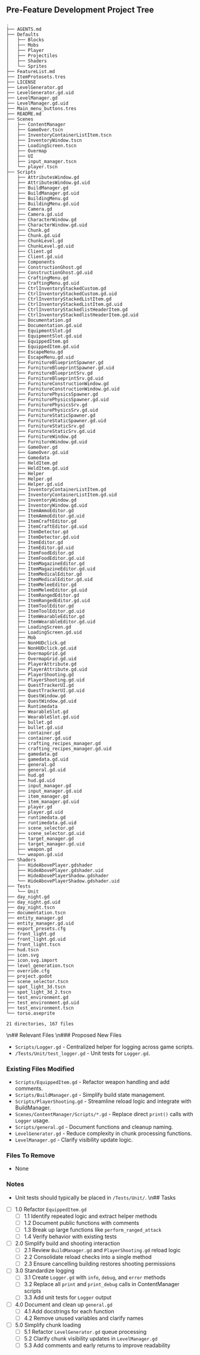 ## Pre-Feature Development Project Tree
```
.
├── AGENTS.md
├── Defaults
│   ├── Blocks
│   ├── Mobs
│   ├── Player
│   ├── Projectiles
│   ├── Shaders
│   └── Sprites
├── FeatureList.md
├── ItemProtosets.tres
├── LICENSE
├── LevelGenerator.gd
├── LevelGenerator.gd.uid
├── LevelManager.gd
├── LevelManager.gd.uid
├── Main_menu_buttons.tres
├── README.md
├── Scenes
│   ├── ContentManager
│   ├── GameOver.tscn
│   ├── InventoryContainerListItem.tscn
│   ├── InventoryWindow.tscn
│   ├── LoadingScreen.tscn
│   ├── Overmap
│   ├── UI
│   ├── input_manager.tscn
│   └── player.tscn
├── Scripts
│   ├── AttributesWindow.gd
│   ├── AttributesWindow.gd.uid
│   ├── BuildManager.gd
│   ├── BuildManager.gd.uid
│   ├── BuildingMenu.gd
│   ├── BuildingMenu.gd.uid
│   ├── Camera.gd
│   ├── Camera.gd.uid
│   ├── CharacterWindow.gd
│   ├── CharacterWindow.gd.uid
│   ├── Chunk.gd
│   ├── Chunk.gd.uid
│   ├── ChunkLevel.gd
│   ├── ChunkLevel.gd.uid
│   ├── Client.gd
│   ├── Client.gd.uid
│   ├── Components
│   ├── ConstructionGhost.gd
│   ├── ConstructionGhost.gd.uid
│   ├── CraftingMenu.gd
│   ├── CraftingMenu.gd.uid
│   ├── CtrlInventoryStackedCustom.gd
│   ├── CtrlInventoryStackedCustom.gd.uid
│   ├── CtrlInventoryStackedListItem.gd
│   ├── CtrlInventoryStackedListItem.gd.uid
│   ├── CtrlInventoryStackedlistHeaderItem.gd
│   ├── CtrlInventoryStackedlistHeaderItem.gd.uid
│   ├── Documentation.gd
│   ├── Documentation.gd.uid
│   ├── EquipmentSlot.gd
│   ├── EquipmentSlot.gd.uid
│   ├── EquippedItem.gd
│   ├── EquippedItem.gd.uid
│   ├── EscapeMenu.gd
│   ├── EscapeMenu.gd.uid
│   ├── FurnitureBlueprintSpawner.gd
│   ├── FurnitureBlueprintSpawner.gd.uid
│   ├── FurnitureBlueprintSrv.gd
│   ├── FurnitureBlueprintSrv.gd.uid
│   ├── FurnitureConstructionWindow.gd
│   ├── FurnitureConstructionWindow.gd.uid
│   ├── FurniturePhysicsSpawner.gd
│   ├── FurniturePhysicsSpawner.gd.uid
│   ├── FurniturePhysicsSrv.gd
│   ├── FurniturePhysicsSrv.gd.uid
│   ├── FurnitureStaticSpawner.gd
│   ├── FurnitureStaticSpawner.gd.uid
│   ├── FurnitureStaticSrv.gd
│   ├── FurnitureStaticSrv.gd.uid
│   ├── FurnitureWindow.gd
│   ├── FurnitureWindow.gd.uid
│   ├── GameOver.gd
│   ├── GameOver.gd.uid
│   ├── Gamedata
│   ├── HeldItem.gd
│   ├── HeldItem.gd.uid
│   ├── Helper
│   ├── Helper.gd
│   ├── Helper.gd.uid
│   ├── InventoryContainerListItem.gd
│   ├── InventoryContainerListItem.gd.uid
│   ├── InventoryWindow.gd
│   ├── InventoryWindow.gd.uid
│   ├── ItemAmmoEditor.gd
│   ├── ItemAmmoEditor.gd.uid
│   ├── ItemCraftEditor.gd
│   ├── ItemCraftEditor.gd.uid
│   ├── ItemDetector.gd
│   ├── ItemDetector.gd.uid
│   ├── ItemEditor.gd
│   ├── ItemEditor.gd.uid
│   ├── ItemFoodEditor.gd
│   ├── ItemFoodEditor.gd.uid
│   ├── ItemMagazineEditor.gd
│   ├── ItemMagazineEditor.gd.uid
│   ├── ItemMedicalEditor.gd
│   ├── ItemMedicalEditor.gd.uid
│   ├── ItemMeleeEditor.gd
│   ├── ItemMeleeEditor.gd.uid
│   ├── ItemRangedEditor.gd
│   ├── ItemRangedEditor.gd.uid
│   ├── ItemToolEditor.gd
│   ├── ItemToolEditor.gd.uid
│   ├── ItemWearableEditor.gd
│   ├── ItemWearableEditor.gd.uid
│   ├── LoadingScreen.gd
│   ├── LoadingScreen.gd.uid
│   ├── Mob
│   ├── NonHUDclick.gd
│   ├── NonHUDclick.gd.uid
│   ├── OvermapGrid.gd
│   ├── OvermapGrid.gd.uid
│   ├── PlayerAttribute.gd
│   ├── PlayerAttribute.gd.uid
│   ├── PlayerShooting.gd
│   ├── PlayerShooting.gd.uid
│   ├── QuestTrackerUI.gd
│   ├── QuestTrackerUI.gd.uid
│   ├── QuestWindow.gd
│   ├── QuestWindow.gd.uid
│   ├── Runtimedata
│   ├── WearableSlot.gd
│   ├── WearableSlot.gd.uid
│   ├── bullet.gd
│   ├── bullet.gd.uid
│   ├── container.gd
│   ├── container.gd.uid
│   ├── crafting_recipes_manager.gd
│   ├── crafting_recipes_manager.gd.uid
│   ├── gamedata.gd
│   ├── gamedata.gd.uid
│   ├── general.gd
│   ├── general.gd.uid
│   ├── hud.gd
│   ├── hud.gd.uid
│   ├── input_manager.gd
│   ├── input_manager.gd.uid
│   ├── item_manager.gd
│   ├── item_manager.gd.uid
│   ├── player.gd
│   ├── player.gd.uid
│   ├── runtimedata.gd
│   ├── runtimedata.gd.uid
│   ├── scene_selector.gd
│   ├── scene_selector.gd.uid
│   ├── target_manager.gd
│   ├── target_manager.gd.uid
│   ├── weapon.gd
│   └── weapon.gd.uid
├── Shaders
│   ├── HideAbovePlayer.gdshader
│   ├── HideAbovePlayer.gdshader.uid
│   ├── HideAbovePlayerShadow.gdshader
│   └── HideAbovePlayerShadow.gdshader.uid
├── Tests
│   └── Unit
├── day_night.gd
├── day_night.gd.uid
├── day_night.tscn
├── documentation.tscn
├── entity_manager.gd
├── entity_manager.gd.uid
├── export_presets.cfg
├── front_light.gd
├── front_light.gd.uid
├── front_light.tscn
├── hud.tscn
├── icon.svg
├── icon.svg.import
├── level_generation.tscn
├── override.cfg
├── project.godot
├── scene_selector.tscn
├── spot_light_3d.tscn
├── spot_light_3d_2.tscn
├── test_environment.gd
├── test_environment.gd.uid
├── test_environment.tscn
└── torso.aseprite

21 directories, 167 files
```
\n## Relevant Files
\n### Proposed New Files
- `Scripts/Logger.gd` - Centralized helper for logging across game scripts.
- `/Tests/Unit/test_logger.gd` - Unit tests for `Logger.gd`.

### Existing Files Modified
- `Scripts/EquippedItem.gd` - Refactor weapon handling and add comments.
- `Scripts/BuildManager.gd` - Simplify build state management.
- `Scripts/PlayerShooting.gd` - Streamline reload logic and integrate with BuildManager.
- `Scenes/ContentManager/Scripts/*.gd` - Replace direct `print()` calls with `Logger` usage.
- `Scripts/general.gd` - Document functions and cleanup naming.
- `LevelGenerator.gd` - Reduce complexity in chunk processing functions.
- `LevelManager.gd` - Clarify visibility update logic.

### Files To Remove
- None

### Notes
- Unit tests should typically be placed in `/Tests/Unit/`.
\n## Tasks
- [ ] 1.0 Refactor `EquippedItem.gd`
  - [ ] 1.1 Identify repeated logic and extract helper methods
  - [ ] 1.2 Document public functions with comments
  - [ ] 1.3 Break up large functions like `perform_ranged_attack`
  - [ ] 1.4 Verify behavior with existing tests
- [ ] 2.0 Simplify build and shooting interaction
  - [ ] 2.1 Review `BuildManager.gd` and `PlayerShooting.gd` reload logic
  - [ ] 2.2 Consolidate reload checks into a single method
  - [ ] 2.3 Ensure cancelling building restores shooting permissions
- [ ] 3.0 Standardize logging
  - [ ] 3.1 Create `Logger.gd` with `info`, `debug`, and `error` methods
  - [ ] 3.2 Replace all `print` and `print_debug` calls in ContentManager scripts
  - [ ] 3.3 Add unit tests for `Logger` output
- [ ] 4.0 Document and clean up `general.gd`
  - [ ] 4.1 Add docstrings for each function
  - [ ] 4.2 Remove unused variables and clarify names
- [ ] 5.0 Simplify chunk loading
  - [ ] 5.1 Refactor `LevelGenerator.gd` queue processing
  - [ ] 5.2 Clarify chunk visibility updates in `LevelManager.gd`
  - [ ] 5.3 Add comments and early returns to improve readability
